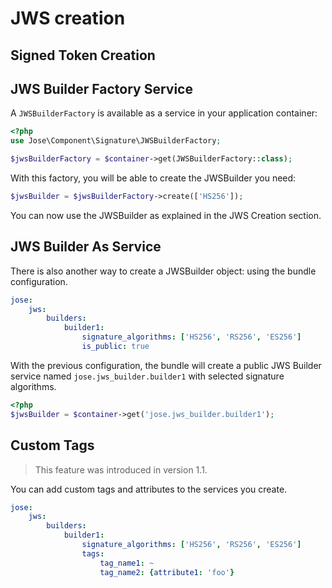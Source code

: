 # JWS creation

## Signed Token Creation

## JWS Builder Factory Service

A `JWSBuilderFactory` is available as a service in your application container:

```php
<?php
use Jose\Component\Signature\JWSBuilderFactory;

$jwsBuilderFactory = $container->get(JWSBuilderFactory::class);
```

With this factory, you will be able to create the JWSBuilder you need:

```php
$jwsBuilder = $jwsBuilderFactory->create(['HS256']);
```

You can now use the JWSBuilder as explained in the JWS Creation section.

## JWS Builder As Service

There is also another way to create a JWSBuilder object: using the bundle configuration.

```yaml
jose:
    jws:
        builders:
            builder1:
                signature_algorithms: ['HS256', 'RS256', 'ES256']
                is_public: true
```

With the previous configuration, the bundle will create a public JWS Builder service named `jose.jws_builder.builder1` with selected signature algorithms.

```php
<?php
$jwsBuilder = $container->get('jose.jws_builder.builder1');
```

## Custom Tags

> This feature was introduced in version 1.1.

You can add custom tags and attributes to the services you create.

```yaml
jose:
    jws:
        builders:
            builder1:
                signature_algorithms: ['HS256', 'RS256', 'ES256']
                tags:
                    tag_name1: ~
                    tag_name2: {attribute1: 'foo'}
```

